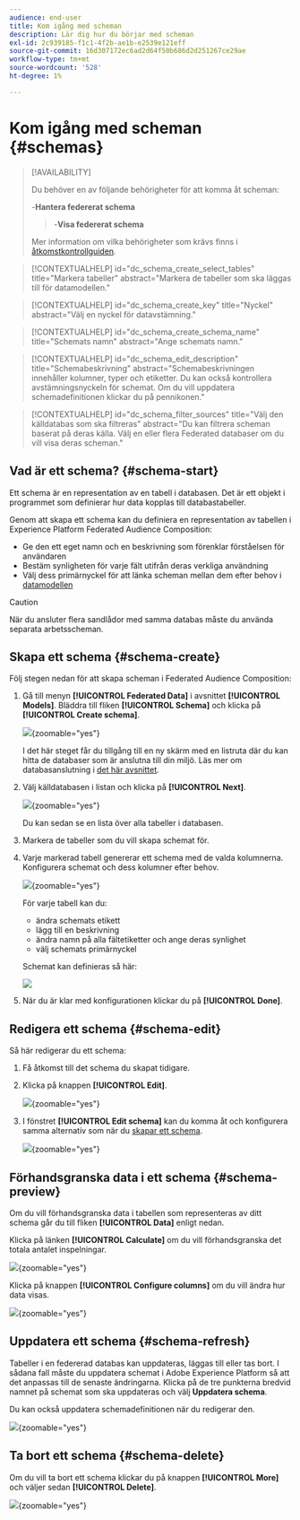 ```yaml
---
audience: end-user
title: Kom igång med scheman
description: Lär dig hur du börjar med scheman
exl-id: 2c939185-f1c1-4f2b-ae1b-e2539e121eff
source-git-commit: 16d307172ec6ad2d64f50b686d2d251267ce29ae
workflow-type: tm+mt
source-wordcount: '528'
ht-degree: 1%

---
```


# Kom igång med scheman {#schemas}

>[!AVAILABILITY]
>
>Du behöver en av följande behörigheter för att komma åt scheman:
>
>-**Hantera federerat schema**
>>-**Visa federerat schema**
>
>Mer information om vilka behörigheter som krävs finns i [åtkomstkontrollguiden](/help/governance-privacy-security/access-control.md).

>[!CONTEXTUALHELP]
>id="dc_schema_create_select_tables"
>title="Markera tabeller"
>abstract="Markera de tabeller som ska läggas till för datamodellen."

>[!CONTEXTUALHELP]
>id="dc_schema_create_key"
>title="Nyckel"
>abstract="Välj en nyckel för datavstämning."

>[!CONTEXTUALHELP]
>id="dc_schema_create_schema_name"
>title="Schemats namn"
>abstract="Ange schemats namn."

>[!CONTEXTUALHELP]
>id="dc_schema_edit_description"
>title="Schemabeskrivning"
>abstract="Schemabeskrivningen innehåller kolumner, typer och etiketter. Du kan också kontrollera avstämningsnyckeln för schemat. Om du vill uppdatera schemadefinitionen klickar du på pennikonen."

>[!CONTEXTUALHELP]
>id="dc_schema_filter_sources"
>title="Välj den källdatabas som ska filtreras"
>abstract="Du kan filtrera scheman baserat på deras källa. Välj en eller flera Federated databaser om du vill visa deras scheman."

## Vad är ett schema? {#schema-start}

Ett schema är en representation av en tabell i databasen. Det är ett objekt i programmet som definierar hur data kopplas till databastabeller.

Genom att skapa ett schema kan du definiera en representation av tabellen i Experience Platform Federated Audience Composition:

* Ge den ett eget namn och en beskrivning som förenklar förståelsen för användaren
* Bestäm synligheten för varje fält utifrån deras verkliga användning
* Välj dess primärnyckel för att länka scheman mellan dem efter behov i [datamodellen](../data-management/gs-models.md#data-model-start)

>[!CAUTION]
>
>När du ansluter flera sandlådor med samma databas måste du använda separata arbetsscheman.
>

## Skapa ett schema {#schema-create}

Följ stegen nedan för att skapa scheman i Federated Audience Composition:

1. Gå till menyn **[!UICONTROL Federated Data]** i avsnittet **[!UICONTROL Models]**. Bläddra till fliken **[!UICONTROL Schema]** och klicka på **[!UICONTROL Create schema]**.

   ![](assets/schema_create.png){zoomable="yes"}

   I det här steget får du tillgång till en ny skärm med en listruta där du kan hitta de databaser som är anslutna till din miljö. Läs mer om databasanslutning i [det här avsnittet](../connections/home.md#connections-fdb).

1. Välj källdatabasen i listan och klicka på **[!UICONTROL Next]**.

   ![](assets/schema_tables.png){zoomable="yes"}

   Du kan sedan se en lista över alla tabeller i databasen.

1. Markera de tabeller som du vill skapa schemat för.

1. Varje markerad tabell genererar ett schema med de valda kolumnerna. Konfigurera schemat och dess kolumner efter behov.

   ![](assets/schema_fields.png){zoomable="yes"}

   För varje tabell kan du:

   * ändra schemats etikett
   * lägg till en beskrivning
   * ändra namn på alla fältetiketter och ange deras synlighet
   * välj schemats primärnyckel

   Schemat kan definieras så här:

   ![](assets/schema_example.png)

1. När du är klar med konfigurationen klickar du på **[!UICONTROL Done]**.

## Redigera ett schema {#schema-edit}

Så här redigerar du ett schema:

1. Få åtkomst till det schema du skapat tidigare.

1. Klicka på knappen **[!UICONTROL Edit]**.

   ![](assets/schema_edit.png){zoomable="yes"}

1. I fönstret **[!UICONTROL Edit schema]** kan du komma åt och konfigurera samma alternativ som när du [skapar ett schema](#schema-create).

   ![](assets/schema_edit_orders.png){zoomable="yes"}

## Förhandsgranska data i ett schema {#schema-preview}

Om du vill förhandsgranska data i tabellen som representeras av ditt schema går du till fliken **[!UICONTROL Data]** enligt nedan.

Klicka på länken **[!UICONTROL Calculate]** om du vill förhandsgranska det totala antalet inspelningar.

![](assets/schema_data.png){zoomable="yes"}

Klicka på knappen **[!UICONTROL Configure columns]** om du vill ändra hur data visas.

![](assets/schema_columns.png){zoomable="yes"}

## Uppdatera ett schema {#schema-refresh}

Tabeller i en federerad databas kan uppdateras, läggas till eller tas bort. I sådana fall måste du uppdatera schemat i Adobe Experience Platform så att det anpassas till de senaste ändringarna. Klicka på de tre punkterna bredvid namnet på schemat som ska uppdateras och välj **Uppdatera schema**.

Du kan också uppdatera schemadefinitionen när du redigerar den.

![](assets/schema_refresh.png){zoomable="yes"}


## Ta bort ett schema {#schema-delete}

Om du vill ta bort ett schema klickar du på knappen **[!UICONTROL More]** och väljer sedan **[!UICONTROL Delete]**.

![](assets/schema_delete.png){zoomable="yes"}
